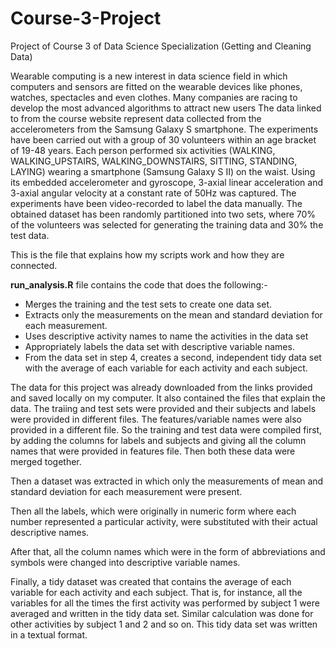 # Course-3-Project
Project of Course 3 of Data Science Specialization (Getting and Cleaning Data)

Wearable computing is a new interest in data science field in which computers and sensors are fitted on the wearable devices like phones, watches, spectacles and even clothes. Many companies are racing to develop the most advanced algorithms to attract new users The data linked to from the course website represent data collected from the accelerometers from the Samsung Galaxy S smartphone.
The experiments have been carried out with a group of 30 volunteers within an age bracket of 19-48 years. Each person performed six activities (WALKING, WALKING_UPSTAIRS, WALKING_DOWNSTAIRS, SITTING, STANDING, LAYING) wearing a smartphone (Samsung Galaxy S II) on the waist. Using its embedded accelerometer and gyroscope, 3-axial linear acceleration and 3-axial angular velocity at a constant rate of 50Hz was captured. The experiments have been video-recorded to label the data manually. The obtained dataset has been randomly partitioned into two sets, where 70% of the volunteers was selected for generating the training data and 30% the test data.  

This is the file that explains how my scripts work and how they are connected.  

**run_analysis.R** file contains the code that does the following:-  
- Merges the training and the test sets to create one data set.
- Extracts only the measurements on the mean and standard deviation for each measurement.
- Uses descriptive activity names to name the activities in the data set
- Appropriately labels the data set with descriptive variable names.
- From the data set in step 4, creates a second, independent tidy data set with the average of each variable for each   activity and each subject.  


The data for this project was already downloaded from the links provided and saved locally on my computer. It also contained the files that explain the data. The traiing and test sets were provided and their subjects and labels were provided in different files. The features/variable names were also provided in a different file. So the training and test data were compiled first, by adding the columns for labels and subjects and giving all the column names that were provided in features file. Then both these data were merged together.  

Then a dataset was extracted in which only the measurements of mean and standard deviation for each measurement were present.  

Then all the labels, which were originally in numeric form where each number represented a particular activity, were substituted with their actual descriptive names.  

After that, all the column names which were in the form of abbreviations and symbols were changed into descriptive variable names.  

Finally, a tidy dataset was created that contains the average of each variable for each activity and each subject. That is, for instance, all the variables for all the times the first activity was performed by subject 1 were averaged and written in the tidy data set. Similar calculation was done for other activities by subject 1 and 2 and so on. This tidy data set was written in a textual format.